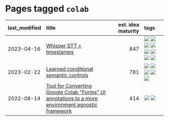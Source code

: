 # Pages tagged `colab`

|last_modified|title|est. idea maturity|tags
|:---|:---|---:|:---|
|2023-04-16|[Whisper STT + timestamps](../whisper-stt-plus-timestamps.md)|847|[![](https://img.shields.io/badge/tag-colab-92ab1c)](../tags/colab.md) [![](https://img.shields.io/badge/tag-dataset-96f021)](../tags/dataset.md) [![](https://img.shields.io/badge/tag-experimental-4bcfd8)](../tags/experimental.md) [![](https://img.shields.io/badge/tag-meta-aa21fc)](../tags/meta.md) [![](https://img.shields.io/badge/tag-prompting-a9524c)](../tags/prompting.md) [![](https://img.shields.io/badge/tag-publicgood-734214)](../tags/publicgood.md) [![](https://img.shields.io/badge/tag-stability-869bd0)](../tags/stability.md) [![](https://img.shields.io/badge/tag-tooling-ebbec3)](../tags/tooling.md)|
|2023-02-22|[Learned conditional semantic controls](../learned-conditional-semantic-controls.md)|781|[![](https://img.shields.io/badge/tag-animation-53417a)](../tags/animation.md) [![](https://img.shields.io/badge/tag-colab-92ab1c)](../tags/colab.md) [![](https://img.shields.io/badge/tag-experimental-4bcfd8)](../tags/experimental.md) [![](https://img.shields.io/badge/tag-prompting-a9524c)](../tags/prompting.md) [![](https://img.shields.io/badge/tag-tooling-ebbec3)](../tags/tooling.md)|
|2022-08-14|[Tool for Converting Google Colab "Forms" UI annotations to a more environment agnostic framework](../colab-ui-converter.md)|414|[![](https://img.shields.io/badge/tag-colab-92ab1c)](../tags/colab.md) [![](https://img.shields.io/badge/tag-tooling-ebbec3)](../tags/tooling.md)|